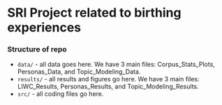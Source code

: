# SRI Project related to birthing experiences


### Structure of repo

- `data/` - all data goes here. We have 3 main files: Corpus_Stats_Plots, Personas_Data, and Topic_Modeling_Data. 
- `results/` - all results and figures go here. We have 3 main files: LIWC_Results, Personas_Results, and Topic_Modeling_Results. 
- `src/` - all coding files go here. 
